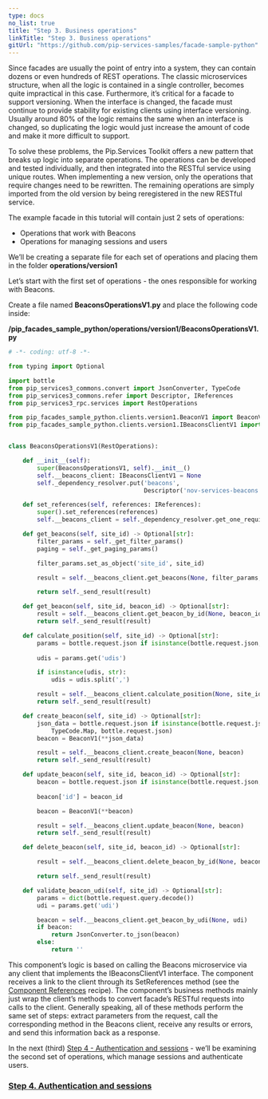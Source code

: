 ```yaml
---
type: docs
no_list: true
title: "Step 3. Business operations"
linkTitle: "Step 3. Business operations" 
gitUrl: "https://github.com/pip-services-samples/facade-sample-python"
---
```


Since facades are usually the point of entry into a system, they can contain dozens or even hundreds of REST operations. The classic microservices structure, when all the logic is contained in a single controller, becomes quite impractical in this case. Furthermore, it’s critical for a facade to support versioning. When the interface is changed, the facade must continue to provide stability for existing clients using interface versioning. Usually around 80% of the logic remains the same when an interface is changed, so duplicating the logic would just increase the amount of code and make it more difficult to support.


To solve these problems, the Pip.Services Toolkit offers a new pattern that breaks up logic into separate operations. The operations can be developed and tested individually, and then integrated into the RESTful service using unique routes. When implementing a new version, only the operations that require changes need to be rewritten. The remaining operations are simply imported from the old version by being reregistered in the new RESTful service.


The example facade in this tutorial will contain just 2 sets of operations:

- Operations that work with Beacons
- Operations for managing sessions and users

We’ll be creating a separate file for each set of operations and placing them in the folder **operations/version1**

Let’s start with the first set of operations - the ones responsible for working with Beacons.

Create a file named **BeaconsOperationsV1.py** and place the following code inside:

**/pip_facades_sample_python/operations/version1/BeaconsOperationsV1.py**
```python
# -*- coding: utf-8 -*-

from typing import Optional

import bottle
from pip_services3_commons.convert import JsonConverter, TypeCode
from pip_services3_commons.refer import Descriptor, IReferences
from pip_services3_rpc.services import RestOperations

from pip_facades_sample_python.clients.version1.BeaconV1 import BeaconV1
from pip_facades_sample_python.clients.version1.IBeaconsClientV1 import IBeaconsClientV1


class BeaconsOperationsV1(RestOperations):

    def __init__(self):
        super(BeaconsOperationsV1, self).__init__()
        self.__beacons_client: IBeaconsClientV1 = None
        self._dependency_resolver.put('beacons',
                                      Descriptor('nov-services-beacons', 'client', '*', '*', '1.0'))

    def set_references(self, references: IReferences):
        super().set_references(references)
        self.__beacons_client = self._dependency_resolver.get_one_required('beacons')

    def get_beacons(self, site_id) -> Optional[str]:
        filter_params = self._get_filter_params()
        paging = self._get_paging_params()

        filter_params.set_as_object('site_id', site_id)

        result = self.__beacons_client.get_beacons(None, filter_params, paging)

        return self._send_result(result)

    def get_beacon(self, site_id, beacon_id) -> Optional[str]:
        result = self.__beacons_client.get_beacon_by_id(None, beacon_id)
        return self._send_result(result)

    def calculate_position(self, site_id) -> Optional[str]:
        params = bottle.request.json if isinstance(bottle.request.json, dict) else JsonConverter.from_json(TypeCode.Map,
                                                                                                           bottle.request.json)
        udis = params.get('udis')

        if isinstance(udis, str):
            udis = udis.split(',')

        result = self.__beacons_client.calculate_position(None, site_id, udis)
        return self._send_result(result)

    def create_beacon(self, site_id) -> Optional[str]:
        json_data = bottle.request.json if isinstance(bottle.request.json, dict) else JsonConverter.from_json(
            TypeCode.Map, bottle.request.json)
        beacon = BeaconV1(**json_data)

        result = self.__beacons_client.create_beacon(None, beacon)
        return self._send_result(result)

    def update_beacon(self, site_id, beacon_id) -> Optional[str]:
        beacon = bottle.request.json if isinstance(bottle.request.json, dict) else JsonConverter.from_json(TypeCode.Map,
                                                                                                           bottle.request.json)
        beacon['id'] = beacon_id

        beacon = BeaconV1(**beacon)

        result = self.__beacons_client.update_beacon(None, beacon)
        return self._send_result(result)

    def delete_beacon(self, site_id, beacon_id) -> Optional[str]:

        result = self.__beacons_client.delete_beacon_by_id(None, beacon_id)

        return self._send_result(result)

    def validate_beacon_udi(self, site_id) -> Optional[str]:
        params = dict(bottle.request.query.decode())
        udi = params.get('udi')

        beacon = self.__beacons_client.get_beacon_by_udi(None, udi)
        if beacon:
            return JsonConverter.to_json(beacon)
        else:
            return ''

```

This component’s logic is based on calling the Beacons microservice via any client that implements the IBeaconsClientV1 interface. The component receives a link to the client through its SetReferences method (see the [Component References](../../../recipes/component_references) recipe). The component’s business methods mainly just wrap the client’s methods to convert facade’s RESTful requests into calls to the client. Generally speaking, all of these methods perform the same set of steps: extract parameters from the request, call the corresponding method in the Beacons client, receive any results or errors, and send this information back as a response.


In the next (third) [Step 4 - Authentication and sessions](../step3) - we’ll be examining the second set of operations, which manage sessions and authenticate users.

<span class="hide-title-link">

### [Step 4. Authentication and sessions](../step3)

</span>
